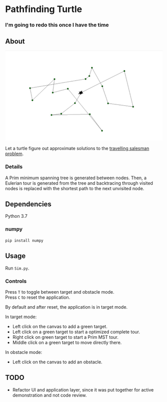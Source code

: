 # Pathfinding Turtle

### I'm going to redo this once I have the time

## About

![tour](OptimizedTour.jpg)

Let a turtle figure out approximate solutions to the [travelling salesman problem](https://en.wikipedia.org/wiki/Travelling_salesman_problem).

### Details

A Prim minimum spanning tree is generated between nodes.
Then, a Eulerian tour is generated from the tree and backtracing through visited nodes is replaced with the shortest path to the next unvisited node.

## Dependencies

Python 3.7

### numpy

`pip install numpy`

## Usage

Run `Sim.py`.

### Controls

Press `T` to toggle between target and obstacle mode.  
Press `C` to reset the application.

By default and after reset, the application is in target mode.

In target mode:

- Left click on the canvas to add a green target.
- Left click on a green target to start a optimized complete tour.
- Right click on green target to start a Prim MST tour.
- Middle click on a green target to move directly there.

In obstacle mode:

- Left click on the canvas to add an obstacle.

## TODO

- Refactor UI and application layer, since it was put together for active demonstration and not code review.
